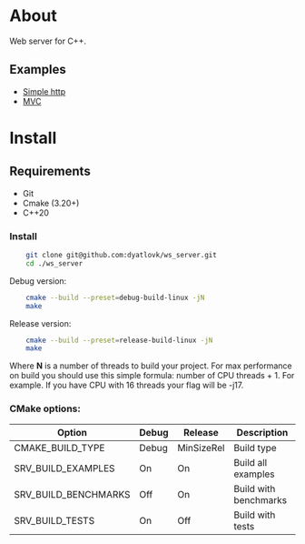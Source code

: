 # About

Web server for C++.

## Examples

* [Simple http](./examples/http_server/)
* [MVC](./examples/mvc/)

# Install

## Requirements
* Git
* Cmake (3.20+)
* C++20

### Install
```bash
    git clone git@github.com:dyatlovk/ws_server.git
    cd ./ws_server
```
Debug version:
```bash
    cmake --build --preset=debug-build-linux -jN
    make
```

Release version:
```bash
    cmake --build --preset=release-build-linux -jN
    make
```

Where **N** is a number of threads to build your project. For max performance on build you should use this simple formula: number of CPU threads + 1. For example. If you have CPU with 16 threads your flag will be -j17.

### CMake options:
| Option               | Debug         | Release    | Description           |
| -------------------- | ------------- | -----------| ----------------------|
| CMAKE_BUILD_TYPE     | Debug         | MinSizeRel | Build type            |
| SRV_BUILD_EXAMPLES   | On            | On         | Build all examples    |
| SRV_BUILD_BENCHMARKS | Off           | On         | Build with benchmarks |
| SRV_BUILD_TESTS      | On            | Off        | Build with tests      |
